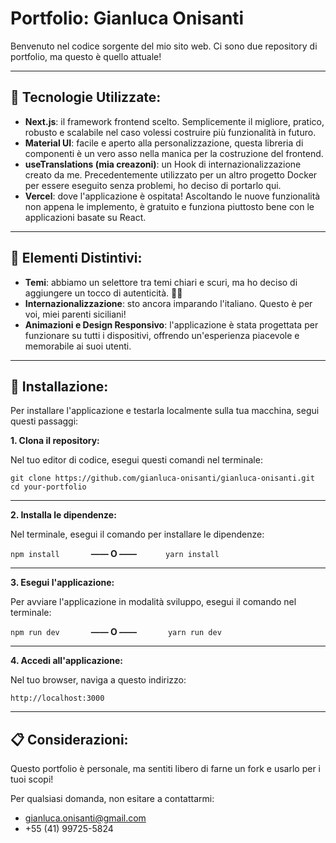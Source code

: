 # Portfolio: Gianluca Onisanti

Benvenuto nel codice sorgente del mio sito web. Ci sono due repository di portfolio, ma questo è quello attuale!

---

## 🧪 Tecnologie Utilizzate:

- **Next.js**: il framework frontend scelto. Semplicemente il migliore, pratico, robusto e scalabile nel caso volessi costruire più funzionalità in futuro.
- **Material UI**: facile e aperto alla personalizzazione, questa libreria di componenti è un vero asso nella manica per la costruzione del frontend.
- **useTranslations (mia creazoni)**: un Hook di internazionalizzazione creato da me. Precedentemente utilizzato per un altro progetto Docker per essere eseguito senza problemi, ho deciso di portarlo qui.
- **Vercel**: dove l'applicazione è ospitata! Ascoltando le nuove funzionalità non appena le implemento, è gratuito e funziona piuttosto bene con le applicazioni basate su React.

---

## 🌟 Elementi Distintivi:

- **Temi**: abbiamo un selettore tra temi chiari e scuri, ma ho deciso di aggiungere un tocco di autenticità. 🌻🌸
- **Internazionalizzazione**: sto ancora imparando l'italiano. Questo è per voi, miei parenti siciliani!
- **Animazioni e Design Responsivo**: l'applicazione è stata progettata per funzionare su tutti i dispositivi, offrendo un'esperienza piacevole e memorabile ai suoi utenti.

---

## 🔧 Installazione:

Per installare l'applicazione e testarla localmente sulla tua macchina, segui questi passaggi:

**1. Clona il repository:**

Nel tuo editor di codice, esegui questi comandi nel terminale:

```
git clone https://github.com/gianluca-onisanti/gianluca-onisanti.git
cd your-portfolio
```

---

**2. Installa le dipendenze:**

Nel terminale, esegui il comando per installare le dipendenze:

`npm install`     **—— O ——**    `yarn install`

---

**3. Esegui l'applicazione:**

Per avviare l'applicazione in modalità sviluppo, esegui il comando nel terminale:

`npm run dev`     **—— O ——**     `yarn run dev`

---

**4. Accedi all'applicazione:**

Nel tuo browser, naviga a questo indirizzo:

`http://localhost:3000`

---

## 📋 Considerazioni:

Questo portfolio è personale, ma sentiti libero di farne un fork e usarlo per i tuoi scopi!

Per qualsiasi domanda, non esitare a contattarmi:

- gianluca.onisanti@gmail.com
- +55 (41) 99725-5824
